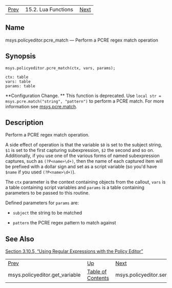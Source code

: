 |     |     |     |
| --- | --- | --- |
| [Prev](lua.ref.msys.policyeditor.get_variable)  | 15.2. Lua Functions |  [Next](lua.ref.msys.policyeditor.send_email.php) |

<a name="lua.ref.msys.policyeditor.pcre_match"></a>
## Name

msys.policyeditor.pcre_match — Perform a PCRE regex match operation

<a name="idp24970640"></a>
## Synopsis

`msys.policyeditor.pcre_match(ctx, vars, params);`

```
ctx: table
vars: table
params: table
```

**Configuration Change. ** This function is deprecated. Use `local str = msys.pcre.match("string", "pattern")` to perform a PCRE match. For more information see [msys.pcre.match](lua.ref.msys.pcre.match "msys.pcre.match").

<a name="idp24975984"></a>
## Description

Perform a PCRE regex match operation.

A side effect of operation is that the variable `$0` is set to the subject string, `$1` is set to the first capturing subexpression, `$2` the second and so on. Additionally, if you use one of the various forms of named subexpression captures, such as `(?P<name>\d+)`, then the name of each captured item will be prefixed with a dollar sign and set as a script variable (so you'd have `$name` if you used `(?P<name>\d+)`).

The `ctx` parameter is the context containing objects from the callout, `vars` is a table containing script variables and `params` is a table containing parameters to be passed to this routine.

Defined parameters for `params` are:

*   `subject` the string to be matched

*   `pattern` the PCRE regex pattern to match against

<a name="idp24986608"></a>
## See Also

[Section 3.10.5, “Using Regular Expressions with the Policy Editor”](web3.policy.editor#web3.policy.editor.regex "3.10.5. Using Regular Expressions with the Policy Editor")

|     |     |     |
| --- | --- | --- |
| [Prev](lua.ref.msys.policyeditor.get_variable)  | [Up](lua.function.details.php) |  [Next](lua.ref.msys.policyeditor.send_email.php) |
| msys.policyeditor.get_variable  | [Table of Contents](index) |  msys.policyeditor.send_email |
